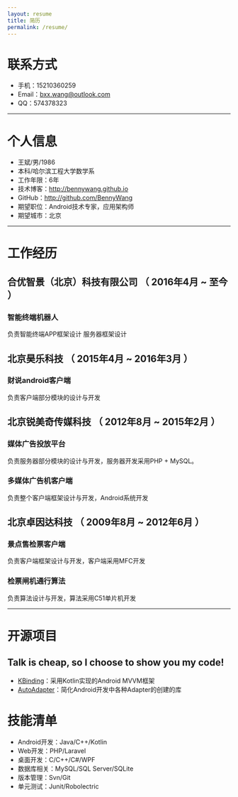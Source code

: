 ```yaml
---
layout: resume
title: 简历
permalink: /resume/
---
```



# 联系方式

- 手机：15210360259
- Email：bxx.wang@outlook.com
- QQ：574378323

---

# 个人信息

 - 王斌/男/1986
 - 本科/哈尔滨工程大学数学系
 - 工作年限：6年
 - 技术博客：http://bennywang.github.io
 - GitHub：http://github.com/BennyWang
 - 期望职位：Android技术专家，应用架构师
 - 期望城市：北京


---


# 工作经历

## 合优智景（北京）科技有限公司 （ 2016年4月 ~ 至今 ）

### 智能终端机器人

负责智能终端APP框架设计
服务器框架设计

## 北京昊乐科技 （ 2015年4月 ~ 2016年3月 ）

### 财说android客户端

负责客户端部分模块的设计与开发


## 北京锐美奇传媒科技 （ 2012年8月 ~ 2015年2月 ）

### 媒体广告投放平台

负责服务器部分模块的设计与开发，服务器开发采用PHP + MySQL。

### 多媒体广告机客户端

负责整个客户端框架设计与开发，Android系统开发


## 北京卓因达科技 （ 2009年8月 ~ 2012年6月 ）

### 景点售检票客户端

负责客户端框架设计与开发，客户端采用MFC开发

### 检票闸机通行算法

负责算法设计与开发，算法采用C51单片机开发


---

# 开源项目

## Talk is cheap, so I choose to show you my code!
 - [KBinding](http://github.com/BennyWang/KBinding)：采用Kotlin实现的Android MVVM框架
 - [AutoAdapter](http://github.com/BennyWang/AutoAdapter)：简化Android开发中各种Adapter的创建的库


# 技能清单


- Android开发：Java/C++/Kotlin
- Web开发：PHP/Laravel
- 桌面开发：C/C++/C#/WPF
- 数据库相关：MySQL/SQL Server/SQLite
- 版本管理：Svn/Git
- 单元测试：Junit/Robolectric
